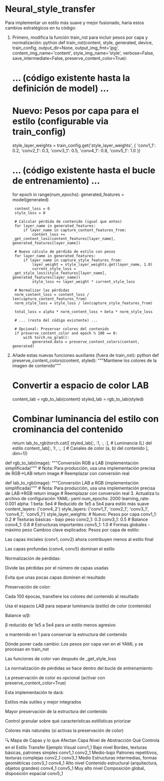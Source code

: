 # Neural_style_transfer
Para implementar un estilo más suave y mejor fusionado, haría estos cambios estratégicos en tu código:

1. Primero, modifica la función train_nst para incluir pesos por capa y normalización:
python
def train_nst(content, style, generated, device, train_config, output_dir=None,
            output_img_fmt='jpg', content_img_name='content', style_img_name='style',
            verbose=False, save_intermediate=False, preserve_content_color=True):
    
    # ... (código existente hasta la definición de model) ...

    # Nuevo: Pesos por capa para el estilo (configurable via train_config)
    style_layer_weights = train_config.get('style_layer_weights', {
        'conv1_1': 0.2,
        'conv2_1': 0.3,
        'conv3_1': 0.5,
        'conv4_1': 0.8,
        'conv5_1': 1.0
    })

    # ... (código existente hasta el bucle de entrenamiento) ...

    for epoch in range(num_epochs):
        generated_features = model(generated)

        content_loss = 0
        style_loss = 0

        # Calcular pérdida de contenido (igual que antes)
        for layer_name in generated_features:
            if layer_name in capture_content_features_from:
                content_loss += _get_content_loss(content_features[layer_name], generated_features[layer_name])

        # Nuevo cálculo de pérdida de estilo con pesos
        for layer_name in generated_features:
            if layer_name in capture_style_features_from:
                layer_weight = style_layer_weights.get(layer_name, 1.0)
                current_style_loss = _get_style_loss(style_features[layer_name], generated_features[layer_name])
                style_loss += layer_weight * current_style_loss

        # Normalizar las pérdidas
        norm_content_loss = content_loss / len(capture_content_features_from)
        norm_style_loss = style_loss / len(capture_style_features_from)

        total_loss = alpha * norm_content_loss + beta * norm_style_loss

        # ... (resto del código existente) ...

        # Opcional: Preservar colores del contenido
        if preserve_content_color and epoch % 100 == 0:
            with torch.no_grad():
                generated.data = preserve_content_colors(content, generated)
2. Añade estas nuevas funciones auxiliares (fuera de train_nst):
python
def preserve_content_colors(content, styled):
    """Mantiene los colores de la imagen de contenido"""
    # Convertir a espacio de color LAB
    content_lab = rgb_to_lab(content)
    styled_lab = rgb_to_lab(styled)
    
    # Combinar luminancia del estilo con crominancia del contenido
    return lab_to_rgb(torch.cat([
        styled_lab[:, :1, :, :],  # Luminancia (L) del estilo
        content_lab[:, 1:, :, :]   # Canales de color (a, b) del contenido
    ], dim=1))

def rgb_to_lab(image):
    """Conversión RGB a LAB (implementación simplificada)"""
    # Nota: Para producción, usa una implementación precisa de RGB->LAB
    return image  # Reemplazar con conversión real

def lab_to_rgb(image):
    """Conversión LAB a RGB (implementación simplificada)"""
    # Nota: Para producción, usa una implementación precisa de LAB->RGB
    return image  # Reemplazar con conversión real
3. Actualiza tu archivo de configuración YAML:
yaml
num_epochs: 2000
learning_rate: 0.001
alpha: 1
beta: 5e4  # Reducido de 1e5 a 5e4 para estilo más suave
content_layers: {'conv4_2'}
style_layers: {'conv1_1', 'conv2_1', 'conv3_1', 'conv4_1', 'conv5_1'}
style_layer_weights:  # Nuevo: Pesos por capa
  conv1_1: 0.2  # Texturas básicas - bajo peso
  conv2_1: 0.3
  conv3_1: 0.5  # Balance
  conv4_1: 0.8  # Estructuras importantes
  conv5_1: 1.0  # Formas globales - máximo peso
Cambios clave explicados:
Pesos por capa de estilo:

Las capas iniciales (conv1, conv2) ahora contribuyen menos al estilo final

Las capas profundas (conv4, conv5) dominan el estilo

Normalización de pérdidas:

Divide las pérdidas por el número de capas usadas

Evita que unas pocas capas dominen el resultado

Preservación de color:

Cada 100 épocas, transfiere los colores del contenido al resultado

Usa el espacio LAB para separar luminancia (estilo) de color (contenido)

Balance α/β:

β reducido de 1e5 a 5e4 para un estilo menos agresivo

α mantenido en 1 para conservar la estructura del contenido

Dónde poner cada cambio:
Los pesos por capa van en el YAML y se procesan en train_nst

Las funciones de color van después de _get_style_loss

La normalización de pérdidas se hace dentro del bucle de entrenamiento

La preservación de color es opcional (activar con preserve_content_color=True)

Esta implementación te dará:

Estilos más sutiles y mejor integrados

Mayor preservación de la estructura del contenido

Control granular sobre qué características estilísticas priorizar

Colores más naturales (si activas la preservación de color)

🔍 Mapa de Capas y lo que Afectan
Capa	Nivel de Abstracción	Qué Controla en el Estilo Transfer	Ejemplo Visual
conv1_1	Bajo nivel	Bordes, texturas básicas, patrones simples	conv1_1
conv2_1	Medio-bajo	Patrones repetitivos, texturas complejas	conv2_1
conv3_1	Medio	Estructuras intermedias, formas geométricas	conv3_1
conv4_1	Alto nivel	Contenido estructural (arquitectura, objetos grandes)	conv4_1
conv5_1	Muy alto nivel	Composición global, disposición espacial	conv5_1